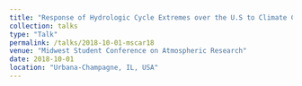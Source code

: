 ```yaml
---
title: "Response of Hydrologic Cycle Extremes over the U.S to Climate Change in CESM LENS"
collection: talks
type: "Talk"
permalink: /talks/2018-10-01-mscar18
venue: "Midwest Student Conference on Atmospheric Research"
date: 2018-10-01
location: "Urbana-Champagne, IL, USA"
---
```

